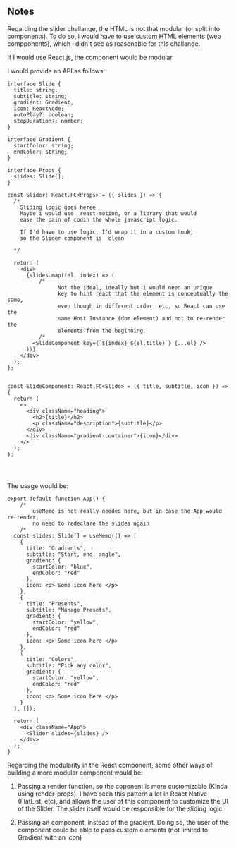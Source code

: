 ## Notes

Regarding the slider challange, the HTML is not that modular (or split into components).
To do so, i would have to use custom HTML elements (web compponents), which i didn't see as reasonable for this challange.

If I would use React.js, the component would be modular.

I would provide an API as follows:

```
interface Slide {
  title: string;
  subtitle: string;
  gradient: Gradient;
  icon: ReactNode;
  autoPlay?: boolean;
  stepDuration?: number;
}

interface Gradient {
  startColor: string;
  endColor: string;
}

interface Props {
  slides: Slide[];
}

const Slider: React.FC<Props> = ({ slides }) => {
  /*
    Sliding logic goes heree
    Maybe i would use  react-motion, or a library that would
    ease the pain of codin the whole javascript logic.

    If I'd have to use logic, I'd wrap it in a custom hook,
    so the Slider component is  clean

  */

  return (
    <div>
      {slides.map((el, index) => (
          /*
                Not the ideal, ideally but i would need an unique
                key to hint react that the element is conceptually the same,
                even though in different order, etc, so React can use the
                same Host Instance (dom element) and not to re-render the
                elements from the beginning.
          /*
        <SlideComponent key={`${index}_${el.title}`} {...el} />
      ))}
    </div>
  );
};


const SlideComponent: React.FC<Slide> = ({ title, subtitle, icon }) => {
  return (
    <>
      <div className="heading">
        <h2>{title}</h2>
        <p className="description">{subtitle}</p>
      </div>
      <div className="gradient-container">{icon}</div>
    </>
  );
};




```

The usage would be:

```
export default function App() {
    /*
        useMemo is not really needed here, but in case the App would re-render,
        no need to redeclare the slides again
    /*
  const slides: Slide[] = useMemo(() => [
    {
      title: "Gradients",
      subtitle: "Start, end, angle",
      gradient: {
        startColor: "blue",
        endColor: "red"
      },
      icon: <p> Some icon here </p>
    },
    {
      title: "Presents",
      subtitle: "Manage Presets",
      gradient: {
        startColor: "yellow",
        endColor: "red"
      },
      icon: <p> Some icon here </p>
    },
    {
      title: "Colors",
      subtitle: "Pick any color",
      gradient: {
        startColor: "yellow",
        endColor: "red"
      },
      icon: <p> Some icon here </p>
    }
  ], []);

  return (
    <div className="App">
      <Slider slides={slides} />
    </div>
  );
}

```

Regarding the modularity in the React component, some other ways of building a more modular component would be:

1. Passing a render function, so the coponent is more customizable (Kinda using render-props). I have seen this pattern a lot in React Native (FlatList, etc), and allows the user of this
   component to customize the UI of the Slider. The slider itself would be responsible for the sliding logic.

2. Passing an <Ilustration /> component, instead of the gradient.
   Doing so, the user of the component could be able to pass custom elements (not limited to Gradient with an icon)
